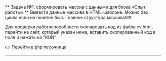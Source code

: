 ** Задача №1: сформировать массив с данными для блока «Опыт работы».** 
Вывести данные массива в HTML-шаблоне. Можно без цикла если не понятен был. Главное структура массива!##

Для проверки работоспособности скопировать код из файла cv.html, перейти на сайт, который указан ниже, вставить скопированный код в поле и нажать на "RUN"

:point_right: [Перейти в php песочница](https://www.w3schools.com/php/phptryit.asp?filename=tryphp_compiler "Перейти")

---
